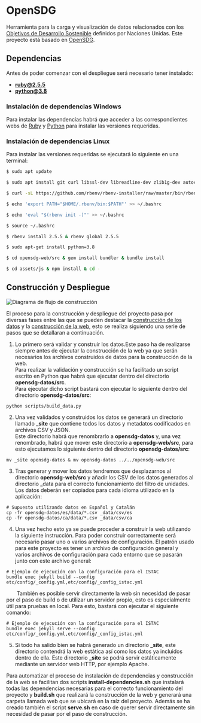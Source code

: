# OpenSDG

Herramienta para la carga y visualización de datos relacionados con los [Objetivos de Desarrollo Sostenible](https://www.un.org/sustainabledevelopment/sustainable-development-goals/) definidos por Naciones Unidas.
Este proyecto está basado en [OpenSDG](https://github.com/open-sdg/open-sdg).

## Dependencias

Antes de poder comenzar con el despliegue será necesario tener instalado:

* **ruby@2.5.5**
* **python@3.8**
  
### Instalación de dependencias Windows

Para instalar las dependencias habrá que acceder a las correspondientes webs de [Ruby](https://www.ruby-lang.org/en/news/2019/03/15/ruby-2-5-5-released/) y [Python](https://www.python.org/downloads/release/python-380/) para instalar las versiones requeridas.

### Instalación de dependencias Linux

Para instalar las versiones requeridas se ejecutará lo siguiente en una terminal:

````sh
$ sudo apt update

$ sudo apt install git curl libssl-dev libreadline-dev zlib1g-dev autoconf bison build-essential libyaml-dev libreadline-dev libncurses5-dev libffi-dev libgdbm-dev

$ curl -sL https://github.com/rbenv/rbenv-installer/raw/master/bin/rbenv-installer | bash -

$ echo 'export PATH="$HOME/.rbenv/bin:$PATH"' >> ~/.bashrc

$ echo 'eval "$(rbenv init -)"' >> ~/.bashrc

$ source ~/.bashrc

$ rbenv install 2.5.5 & rbenv global 2.5.5

$ sudo apt-get install python=3.8

$ cd opensdg-web/src & gem install bundler & bundle install

$ cd assets/js & npm install & cd -

````

## Construcción y Despliegue

![Diagrama de flujo de construcción](etc/readme/images/DiagramaConstruccion.png)

El proceso para la construcción y despliegue del proyecto pasa por diversas fases entre las que se pueden destacar la <ins>construcción de los datos</ins> y la <ins>construcción de la web</ins>, esto se realiza siguiendo una serie de pasos que se detallaran a continuación.

1) Lo primero será validar y construir los datos.Este paso ha de realizarse siempre antes de ejecutar la construcción de la web ya que serán necesarios los archivos construidos de datos para la construcción de la web.<br>
Para realizar la validación y construcción se ha facilitado un script escrito en Python que habrá que ejecutar dentro del directorio **opensdg-datos/src**.<br>
Para ejecutar dicho script bastará con ejecutar lo siguiente dentro del directorio **opensdg-datos/src**:

````
python scripts/build_data.py
```` 

2) Una vez validados y construidos los datos se generará un directorio llamado **_site** que contiene todos los datos y metadatos codificados en archivos CSV y JSON.<br>
Este directorio habrá que renombrarlo a **opensdg-datos** y, una vez renombrado, habrá que mover este directorio a **opensdg-web/src**, para esto ejecutamos lo siguiente dentro del directorio **opensdg-datos/src**:

```` 
mv _site opensdg-datos & mv opensdg-datos ../../opensdg-web/src
```` 

3) Tras generar y mover los datos tendremos que desplazarnos al directorio **opensdg-web/src** y añadir los CSV de los datos generados al directorio _data para el correcto funcionamiento del filtro de unidades. Los datos deberán ser copiados para cada idioma utilizado en la aplicación:

````
# Supuesto utilizando datos en Español y Catalán
cp -fr opensdg-datos/es/data/*.csv _data/csv/es
cp -fr opensdg-datos/ca/data/*.csv _data/csv/ca
````

4) Una vez hecho esto ya se puede proceder a construir la web utilizando la siguiente instrucción. Para poder construir correctamente será necesario pasar uno o varios archivos de configuración.
El patrón usado para este proyecto es tener un archivo de configuración general y varios archivos de configuración para cada entorno que se pasarán junto con este archivo general:


```` 
# Ejemplo de ejecución con la configuración para el ISTAC
bundle exec jekyll build --config etc/config/_config.yml,etc/config/_config_istac.yml
````

&emsp;&emsp;También es posible servir directamente la web sin necesidad de pasar por el paso de build o de utilizar un servidor propio, esto es especialmente útil para pruebas en local. Para esto, bastará con ejecutar el siguiente comando:

````
# Ejemplo de ejecución con la configuración para el ISTAC
bundle exec jekyll serve --config etc/config/_config.yml,etc/config/_config_istac.yml
```` 

5) Si todo ha salido bien se habrá generado un directorio **_site**, este directorio contendrá la web estática así como los datos ya incluidos dentro de ella. Este directorio **_site** se podrá servir estáticamente mediante un servidor web HTTP, por ejemplo Apache.


Para automatizar el proceso de instalación de dependencias y construcción de la web se facilitan dos scripts **install-dependencies.sh** que instalará todas las dependencias necesarias para el correcto funcionamiento del proyecto y **build.sh** que realizará la construcción de la web y generará una carpeta llamada web que se ubicará en la raíz del proyecto. Además se ha creado también el script **serve.sh** en caso de querer servir directamente sin necesidad de pasar por el paso de construcción.
